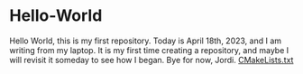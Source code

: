 # Hello-World
Hello World, this is my first repository.
Today is April 18th, 2023, and I am writing from my laptop. It is my first time creating a repository, and maybe I will revisit it someday to see how I began.
Bye for now,
Jordi.
[CMakeLists.txt](https://github.com/jordirubio01/Hello-World/files/11259556/CMakeLists.txt)
